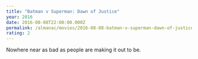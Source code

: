 ```yaml
---
title: "Batman v Superman: Dawn of Justice"
year: 2016
date: 2016-08-08T22:00:00.000Z
permalink: /almanac/movies/2016-08-08-batman-v-superman-dawn-of-justice/index.html
rating: 2
---
```


Nowhere near as bad as people are making it out to be.